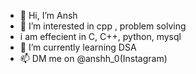- 👋 Hi, I’m Ansh
- 👀 I’m interested in cpp , problem solving 
- i am effecient in C, C++, python, mysql
- 🌱 I’m currently learning DSA
- 📫 DM me on @anshh_0(Instagram)

<!---
Ancch/Ancch is a ✨ special ✨ repository because its `README.md` (this file) appears on your GitHub profile.
You can click the Preview link to take a look at your changes.
--->
